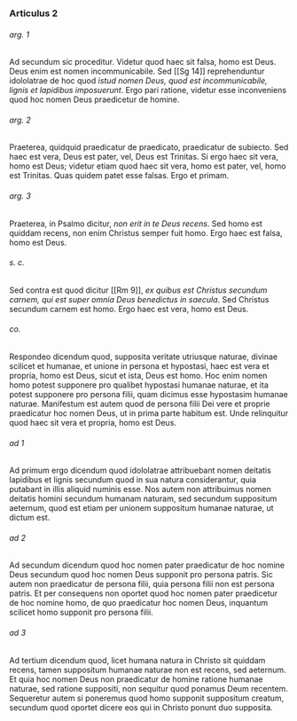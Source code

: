 ### Articulus 2

###### arg. 1
Ad secundum sic proceditur. Videtur quod haec sit falsa, homo est Deus. Deus enim est nomen incommunicabile. Sed [[Sg 14]] reprehenduntur idololatrae de hoc quod *istud nomen Deus, quod est incommunicabile, lignis et lapidibus imposuerunt*. Ergo pari ratione, videtur esse inconveniens quod hoc nomen Deus praedicetur de homine.

###### arg. 2
Praeterea, quidquid praedicatur de praedicato, praedicatur de subiecto. Sed haec est vera, Deus est pater, vel, Deus est Trinitas. Si ergo haec sit vera, homo est Deus; videtur etiam quod haec sit vera, homo est pater, vel, homo est Trinitas. Quas quidem patet esse falsas. Ergo et primam.

###### arg. 3
Praeterea, in Psalmo dicitur, *non erit in te Deus recens*. Sed homo est quiddam recens, non enim Christus semper fuit homo. Ergo haec est falsa, homo est Deus.

###### s. c.
Sed contra est quod dicitur [[Rm 9]], *ex quibus est Christus secundum carnem, qui est super omnia Deus benedictus in saecula*. Sed Christus secundum carnem est homo. Ergo haec est vera, homo est Deus.

###### co.
Respondeo dicendum quod, supposita veritate utriusque naturae, divinae scilicet et humanae, et unione in persona et hypostasi, haec est vera et propria, homo est Deus, sicut et ista, Deus est homo. Hoc enim nomen homo potest supponere pro qualibet hypostasi humanae naturae, et ita potest supponere pro persona filii, quam dicimus esse hypostasim humanae naturae. Manifestum est autem quod de persona filii Dei vere et proprie praedicatur hoc nomen Deus, ut in prima parte habitum est. Unde relinquitur quod haec sit vera et propria, homo est Deus.

###### ad 1
Ad primum ergo dicendum quod idololatrae attribuebant nomen deitatis lapidibus et lignis secundum quod in sua natura considerantur, quia putabant in illis aliquid numinis esse. Nos autem non attribuimus nomen deitatis homini secundum humanam naturam, sed secundum suppositum aeternum, quod est etiam per unionem suppositum humanae naturae, ut dictum est.

###### ad 2
Ad secundum dicendum quod hoc nomen pater praedicatur de hoc nomine Deus secundum quod hoc nomen Deus supponit pro persona patris. Sic autem non praedicatur de persona filii, quia persona filii non est persona patris. Et per consequens non oportet quod hoc nomen pater praedicetur de hoc nomine homo, de quo praedicatur hoc nomen Deus, inquantum scilicet homo supponit pro persona filii.

###### ad 3
Ad tertium dicendum quod, licet humana natura in Christo sit quiddam recens, tamen suppositum humanae naturae non est recens, sed aeternum. Et quia hoc nomen Deus non praedicatur de homine ratione humanae naturae, sed ratione suppositi, non sequitur quod ponamus Deum recentem. Sequeretur autem si poneremus quod homo supponit suppositum creatum, secundum quod oportet dicere eos qui in Christo ponunt duo supposita.

